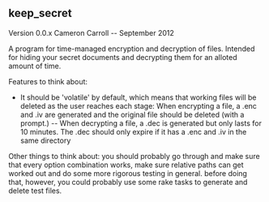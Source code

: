 keep_secret
------------

Version 0.0.x
Cameron Carroll -- September 2012

A program for time-managed encryption and decryption of files. Intended for hiding your secret documents and decrypting them for an alloted amount of time.

Features to think about:
* It should be 'volatile' by default, which means that working files will be deleted as the user reaches each stage: When encrypting a file, a .enc and .iv are generated and the original file should be deleted (with a prompt.) -- When decrypting a file, a .dec is generated but only lasts for 10 minutes. The .dec should only expire if it has a .enc and .iv in the same directory

Other things to think about:
you should probably go through and make sure that every option combination works, make sure relative paths can get worked out and do some more rigorous testing in general.
before doing that, however, you could probably use some rake tasks to generate and delete test files.